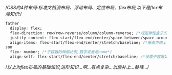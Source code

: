 /*CSS的4种布局:标准文档流布局、浮动布局、定位布局、flex布局,以下是flex布局知识:*/
```css
father
  display: flex;
  flex-direction: row/row-reverse/column/column-reverse; /*规定弹性盒子的布局方式 l-r/r-l/t-b/b-t*/
  justify-content: flex-start/flex-end/center/space-between/space-around; /*水平方向上的对齐方式*/
  align-items: flex-start/flex-end/center/stretch/baseline; /*垂直方向上的对齐方式*/
son
  flex: number; /*子容器的伸缩比例,数字或者是none*/
  align-self: flex-start/flex-end/center/stretch/baseline; /*设置子容器如何沿垂直方向排列,优先级高于父容器的align-items*/
```
/*以上为flex布局的基础知识,进阶知识...啊...有点复杂...以后补上...静待...*/

